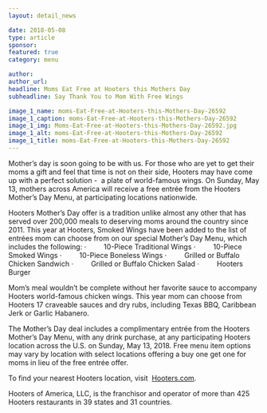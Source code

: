 ```yaml
---
layout: detail_news

date: 2018-05-08
type: article
sponsor:
featured: true
category: menu        

author:  
author_url: 
headline: Moms Eat Free at Hooters this Mothers Day
subheadline: Say Thank You to Mom With Free Wings

image_1_name: moms-Eat-Free-at-Hooters-this-Mothers-Day-26592
image_1_caption: moms-Eat-Free-at-Hooters-this-Mothers-Day-26592
image_1_img: Moms-Eat-Free-at-Hooters-this-Mothers-Day-26592.jpg
image_1_alt: moms-Eat-Free-at-Hooters-this-Mothers-Day-26592
image_1_title: moms-Eat-Free-at-Hooters-this-Mothers-Day-26592
---
```

	
Mother&rsquo;s day is soon going to be with us. For those who are yet to get their moms a gift and feel that time is not on their side, Hooters may have come up with a perfect solution -&nbsp; a plate of world-famous wings. On Sunday, May 13, mothers across America will receive a free entr&eacute;e from the Hooters Mother&rsquo;s Day Menu, at participating locations nationwide.

<!--more-->Hooters Mother&rsquo;s Day offer is a tradition unlike almost any other that has served over 200,000 meals to deserving moms around the country since 2011. This year at Hooters, Smoked Wings have been added to the list of entr&eacute;es mom can choose from on our special Mother&rsquo;s Day Menu, which includes the following:

<!-- [if !supportLists]-->&middot;&nbsp;&nbsp;&nbsp;&nbsp;&nbsp;&nbsp;&nbsp;&nbsp; <!--[endif]-->10-Piece Traditional Wings

<!-- [if !supportLists]-->&middot;&nbsp;&nbsp;&nbsp;&nbsp;&nbsp;&nbsp;&nbsp;&nbsp; <!--[endif]-->10-Piece Smoked Wings

<!-- [if !supportLists]-->&middot;&nbsp;&nbsp;&nbsp;&nbsp;&nbsp;&nbsp;&nbsp;&nbsp; <!--[endif]-->10-Piece Boneless Wings

<!-- [if !supportLists]-->&middot;&nbsp;&nbsp;&nbsp;&nbsp;&nbsp;&nbsp;&nbsp;&nbsp; <!--[endif]-->Grilled or Buffalo Chicken Sandwich

<!-- [if !supportLists]-->&middot;&nbsp;&nbsp;&nbsp;&nbsp;&nbsp;&nbsp;&nbsp;&nbsp; <!--[endif]-->Grilled or Buffalo Chicken Salad

<!-- [if !supportLists]-->&middot;&nbsp;&nbsp;&nbsp;&nbsp;&nbsp;&nbsp;&nbsp;&nbsp; <!--[endif]-->Hooters Burger

Mom&rsquo;s meal wouldn&rsquo;t be complete without her favorite sauce to accompany Hooters world-famous chicken wings. This year mom can choose from Hooters 17 craveable sauces and dry rubs, including Texas BBQ, Caribbean Jerk or Garlic Habanero.

The Mother&rsquo;s Day deal includes a complimentary entr&eacute;e from the Hooters Mother&rsquo;s Day Menu, with any drink purchase, at any participating Hooters location across the U.S. on Sunday, May 13, 2018. Free menu item options may vary by location with select locations offering a buy one get one for moms in lieu of the free entr&eacute;e offer.

To find your nearest Hooters location, visit&nbsp;
[Hooters.com](https://hooters.com/).

Hooters of America, LLC, is the franchisor and operator of more than 425 Hooters restaurants in 39 states and 31 countries.&nbsp;